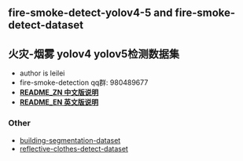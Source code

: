 ## fire-smoke-detect-yolov4-5 and fire-smoke-detect-dataset
## 火灾-烟雾 yolov4 yolov5检测数据集

* author is leilei
* fire-smoke-detection qq群: 980489677
* [**README_ZN 中文版说明**](https://github.com/gengyanlei/fire-detect-yolov4/blob/master/README_ZN.md)
* [**README_EN 英文版说明**]()

### Other
* [building-segmentation-dataset](https://github.com/gengyanlei/build_segmentation_dataset)
* [reflective-clothes-detect-dataset](https://github.com/gengyanlei/reflective-clothes-detect)